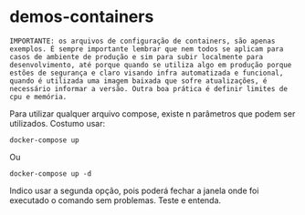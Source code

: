 # demos-containers

```
IMPORTANTE: os arquivos de configuração de containers, são apenas exemplos. É sempre importante lembrar que nem todos se aplicam para casos de ambiente de produção e sim para subir localmente para desenvolvimento, até porque quando se utiliza algo em produção porque estões de segurança e claro visando infra automatizada e funcional, quando é utilizada uma imagem baixada que sofre atualizações, é necessário informar a versão. Outra boa prática é definir limites de cpu e memória.
```

Para utilizar qualquer arquivo compose, existe n parâmetros que podem ser utilizados.
Costumo usar:

```
docker-compose up 
```

Ou 

```
docker-compose up -d
```

Indico usar a segunda opção, pois poderá fechar a janela onde foi executado o comando sem problemas. Teste e entenda.
